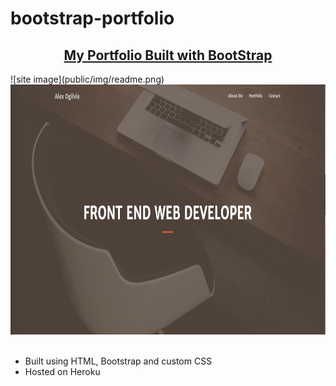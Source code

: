 # bootstrap-portfolio
<h2 style="text-align:center;"> <a href="https://apo-portfolio.herokuapp.com/">My Portfolio Built with BootStrap</a></h2 style>
![site image](public/img/readme.png)
<img src="img/readme.png" alt="site image" width="600" height="400">&nbsp;

<ul>
    <li>Built using HTML, Bootstrap and custom CSS</li>
    <li>Hosted on Heroku</li>
</ul>
